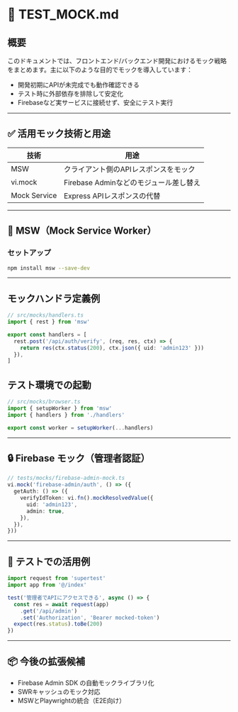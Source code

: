 # 🧪 TEST_MOCK.md

## 概要

このドキュメントでは、フロントエンド/バックエンド開発におけるモック戦略をまとめます。主に以下のような目的でモックを導入しています：

- 開発初期にAPIが未完成でも動作確認できる
- テスト時に外部依存を排除して安定化
- Firebaseなど実サービスに接続せず、安全にテスト実行

---

## ✅ 活用モック技術と用途

| 技術        | 用途                             |
|-------------|----------------------------------|
| MSW         | クライアント側のAPIレスポンスをモック |
| vi.mock     | Firebase Adminなどのモジュール差し替え |
| Mock Service | Express APIレスポンスの代替         |

---

## 🔧 MSW（Mock Service Worker）

### セットアップ

```bash
npm install msw --save-dev
```

---

## モックハンドラ定義例
```ts
// src/mocks/handlers.ts
import { rest } from 'msw'

export const handlers = [
  rest.post('/api/auth/verify', (req, res, ctx) => {
    return res(ctx.status(200), ctx.json({ uid: 'admin123' }))
  }),
]
```

## テスト環境での起動
```ts
// src/mocks/browser.ts
import { setupWorker } from 'msw'
import { handlers } from './handlers'

export const worker = setupWorker(...handlers)
```

---

## 🔒 Firebase モック（管理者認証）
```ts
// tests/mocks/firebase-admin-mock.ts
vi.mock('firebase-admin/auth', () => ({
  getAuth: () => ({
    verifyIdToken: vi.fn().mockResolvedValue({
      uid: 'admin123',
      admin: true,
    }),
  }),
}))
```

---

## 🔁 テストでの活用例
```ts
import request from 'supertest'
import app from '@/index'

test('管理者でAPIにアクセスできる', async () => {
  const res = await request(app)
    .get('/api/admin')
    .set('Authorization', 'Bearer mocked-token')
  expect(res.status).toBe(200)
})
```

--- 

## 📦 今後の拡張候補
- Firebase Admin SDK の自動モックライブラリ化
- SWRキャッシュのモック対応
- MSWとPlaywrightの統合（E2E向け）

